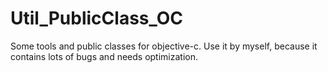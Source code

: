 # Util_PublicClass_OC
Some tools and public classes for objective-c.
Use it by myself, because it contains lots of bugs and needs optimization.

